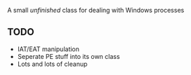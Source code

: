A small *unfinished* class for dealing with Windows processes

## TODO
- IAT/EAT manipulation
- Seperate PE stuff into its own class
- Lots and lots of cleanup
